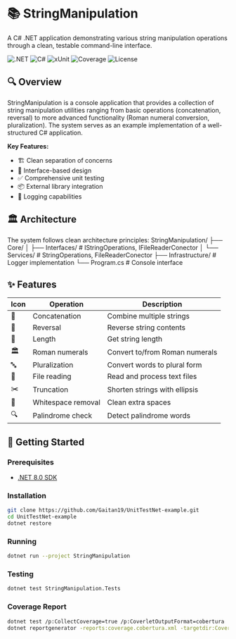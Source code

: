 # 📚 StringManipulation

A C# .NET application demonstrating various string manipulation operations through a clean, testable command-line interface.

![.NET](https://img.shields.io/badge/.NET-512BD4?logo=dotnet&logoColor=white)
![C#](https://img.shields.io/badge/C%23-239120?logo=c-sharp&logoColor=white)
![xUnit](https://img.shields.io/badge/xUnit-512BD4?logo=xunit&logoColor=white)
![Coverage](https://img.shields.io/badge/coverage-80.5%25-brightgreen)
![License](https://img.shields.io/badge/license-MIT-blue)

## 🔍 Overview

StringManipulation is a console application that provides a collection of string manipulation utilities ranging from basic operations (concatenation, reversal) to more advanced functionality (Roman numeral conversion, pluralization). The system serves as an example implementation of a well-structured C# application.

**Key Features:**
- 🏗️ Clean separation of concerns
- 🔌 Interface-based design
- ✅ Comprehensive unit testing
- 📦 External library integration
- 📝 Logging capabilities

## 🏛️ Architecture

The system follows clean architecture principles:
StringManipulation/
├── Core/
│ ├── Interfaces/ # IStringOperations, IFileReaderConector
│ └── Services/ # StringOperations, FileReaderConector
├── Infrastructure/ # Logger implementation
└── Program.cs # Console interface


## ✨ Features

| Icon | Operation               | Description                          |
|------|-------------------------|--------------------------------------|
| 🔗  | Concatenation           | Combine multiple strings             |
| 🔄  | Reversal                | Reverse string contents              |
| 📏  | Length                  | Get string length                    |
| 🏛️  | Roman numerals          | Convert to/from Roman numerals       |
| 🔤  | Pluralization           | Convert words to plural form         |
| 📄  | File reading            | Read and process text files          |
| ✂️  | Truncation              | Shorten strings with ellipsis        |
| 🧹  | Whitespace removal      | Clean extra spaces                   |
| 🔍  | Palindrome check        | Detect palindrome words              |


## 🚀 Getting Started

### Prerequisites
- [.NET 8.0 SDK](https://dotnet.microsoft.com/download)

### Installation
```bash
git clone https://github.com/Gaitan19/UnitTestNet-example.git
cd UnitTestNet-example
dotnet restore
```
### Running
```bash
dotnet run --project StringManipulation
```
### Testing
```bash
dotnet test StringManipulation.Tests
```
### Coverage Report
```bash
dotnet test /p:CollectCoverage=true /p:CoverletOutputFormat=cobertura
dotnet reportgenerator -reports:coverage.cobertura.xml -targetdir:CoverageReport
```

